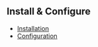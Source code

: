 ## Install & Configure

- [Installation](/platform2/installation)
- [Configuration](/platform2/installation/configuration)
